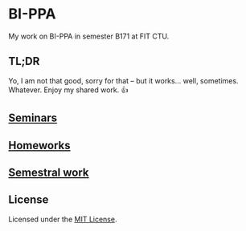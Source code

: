 # BI-PPA

My work on BI-PPA in semester B171 at FIT CTU.

## TL;DR

Yo, I am not that good, sorry for that – but it works… well, sometimes. Whatever. Enjoy my shared work. :thumbsup:

## [Seminars](seminars)

## [Homeworks](homeworks)

## [Semestral work](semestral-work)

## License

Licensed under the [MIT License](LICENSE).
